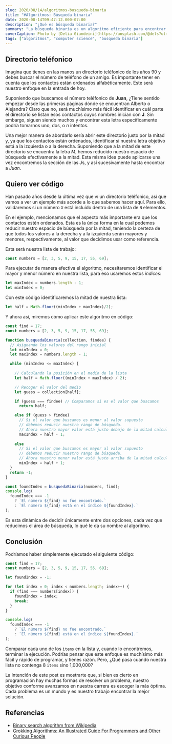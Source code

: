 ```yaml
---
slug: 2020/08/14/algoritmos-busqueda-binaria
title: "#Algoritmos: Búsqueda binaria"
date: 2020-08-14T09:47:12.000-07:00
description: "¿Qué es búsqueda binaria?"
summary: "La búsqueda binaria es un algoritmo eficiente para encontrar un elemento en una lista ordenada de elementos. "
coverCaption: Photo by [Delia Giandeini](https://unsplash.com/@dels?utm_source=unsplash&utm_medium=referral&utm_content=creditCopyText) on [Unsplash](https://unsplash.com/photos/QndYCQc_a3g?utm_source=unsplash&utm_medium=referral&utm_content=creditCopyText)
tags: ["algoritmos", "computer science", "busqueda binaria"]
---
```


## Directorio teléfonico

Imagina que tienes en las manos un directorio teléfonico de los años 90 y debes buscar el número de teléfono de un amigo. Es importante tener en cuenta que los contactos están ordenados alfabéticamente. Este será nuestro enfoque en la entrada de hoy.

Suponiendo que buscamos el número teléfonico de **Juan**, ¿Tiene sentido empezar desde las primeras páginas dónde se encuentran Alberto o Alejandra? Claro que no, será muchísimo más fácil identificar en cuál parte el directorio se listan esos contactos cuyos nombres inician con **J**. Sin embargo, siguen siendo muchos y encontrar esta letra específicamente podría tomarnos uno, dos, o *n* intentos.

Una mejor manera de abordarlo sería abrir este directorio justo por la mitad y, ya que los contactos están ordenados, identificar si nuestra letra objetivo está a la izquierda o a la derecha. Suponiendo que a la mitad de este directorio se encuentra la letra *M*, hemos reducido nuestro espacio de búsqueda efectivamente a la mitad. Esta misma idea puede aplicarse una vez encontremos la sección de las *J*s, y así sucesivamente hasta encontrar a *Juan*.

## Quiero ver código

Han pasado años desde la última vez que ví un directorio teléfonico, así que vamos a ver un ejemplo más acorde a lo que sabemos hacer aquí. Para ello, validaremos si un número `X` está incluído dentro de una lista de `N` elementos.

En el ejemplo, mencionamos que el aspecto más importante era que los contactos estén ordenados. Esta es la única forma en la cual podemos reducir nuestro espacio de búsqueda por la mitad, teniendo la certeza de que todos los valores a la derecha y a la izquierda serán mayores y menores, respectivamente, al valor que decidimos usar como referencia.

Esta será nuestra lista de trabajo:

```javascript
const numbers = [2, 3, 5, 9, 15, 17, 55, 69];
```

Para ejecutar de manera efectiva el algoritmo, necesitaremos identificar el mayor y menor número en nuestra lista, para eso usaremos estos *indices*:

```javascript
let maxIndex = numbers.length - 1;
let minIndex = 0;
```

Con este código identificaremos la mitad de nuestra lista:

```javascript
let half = Math.floor((minIndex + maxIndex)/2);
```

Y ahora así, miremos cómo aplicar este algoritmo en código:

```javascript
const find = 17;
const numbers = [2, 3, 5, 9, 15, 17, 55, 69];

function busquedaBinaria(collection, findee) {
  // Asignando los valores del rango inicial
  let minIndex = 0;
  let maxIndex = numbers.length - 1;

  while (minIndex <= maxIndex) {
    
    // Calculando la posición en el medio de la lista
    let half = Math.floor((minIndex + maxIndex) / 2);

    // Recoger el valor del medio
    let guess = collection[half];

    if (guess === findee) // Comparamos si es el valor que buscamos
      return half;

    else if (guess > findee) 
      // Si el valor que buscamos es menor al valor supuesto
      // debemos reducir nuestro rango de búsqueda.
      // Ahora nuestro mayor valor está justo debajo de la mitad calculada.
      maxIndex = half - 1; 
    
    else 
      // Si el valor que buscamos es mayor al valor supuesto
      // debemos reducir nuestro rango de búsqueda.
      // Ahora nuestro menor valor está justo arriba de la mitad calculada.
      minIndex = half + 1;
  }
  return -1;
}

const foundIndex = busquedaBinaria(numbers, find);
console.log(
  foundIndex === -1
    ? `El número ${find} no fue encontrado.`
    : `El número ${find} está en el índice ${foundIndex}.`
);
```

Es esta dinámica de decidir únicamente entre dos opciones, cada vez que reducimos el área de búsqueda, lo qué le da su nombre al algoritmo.

## Conclusión

Podríamos haber simplemente ejecutado el siguiente código:

```javascript
const find = 17;
const numbers = [2, 3, 5, 9, 15, 17, 55, 69];

let foundIndex = -1;

for (let index = 0; index < numbers.length; index++) {
  if (find === numbers[index]) {
    foundIndex = index;
    break;
  }
}

console.log(
  foundIndex === -1
    ? `El número ${find} no fue encontrado.`
    : `El número ${find} está en el índice ${foundIndex}.`
);
```

Comparar cada uno de los `items` en la lista y, cuando lo encontremos, terminar la ejecución. Podrías pensar que este enfoque es muchísimo más fácil y rápido de programar, y tienes razón. Pero, ¿Qué pasa cuando nuestra lista no contenga 8 `items` sino 1,000,000?

La intención de este post es mostrarte que, si bien es cierto en programación hay muchas formas de resolver un problema, nuestro objetivo conforme avanzamos en nuestra carrera es escoger la más óptima. Cada problema es un mundo y es nuestro trabajo encontrar la mejor solución.

## Referencias

- [Binary search algorithm from Wikipedia](https://en.wikipedia.org/wiki/Binary_search_algorithm)
- [Grokking Algorithms: An Illustrated Guide For Programmers and Other Curious People](https://www.goodreads.com/book/show/22847284-grokking-algorithms-an-illustrated-guide-for-programmers-and-other-curio)
